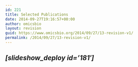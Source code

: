 ```yaml
---
id: 221
title: Selected Publications
date: 2014-09-27T19:16:57+00:00
author: omicsbio
layout: revision
guid: https://www.omicsbio.org/2014/09/27/13-revision-v1/
permalink: /2014/09/27/13-revision-v1/
---
```

## _[slideshow_deploy id=&#8217;181&#8242;]_